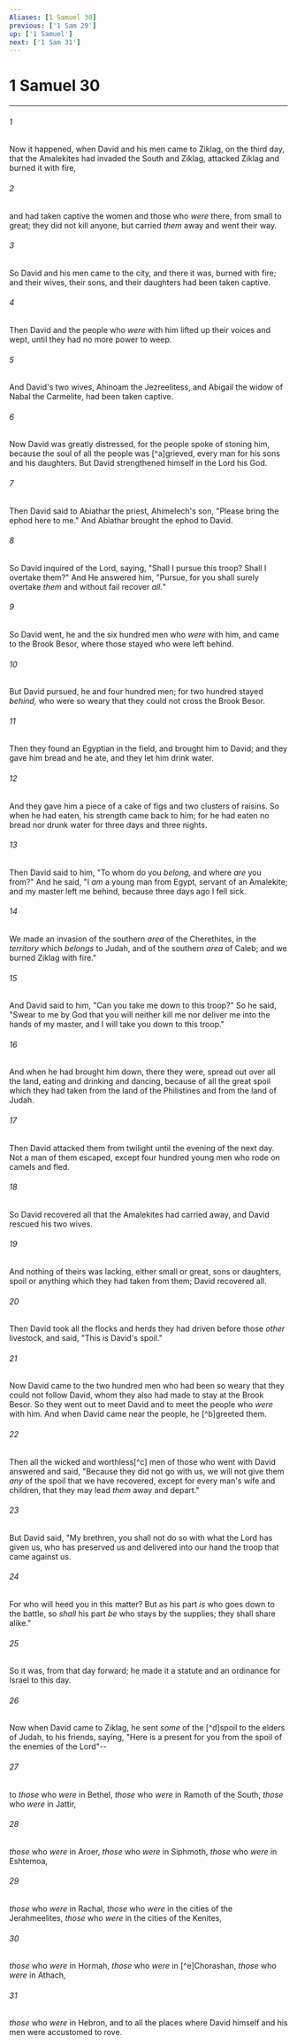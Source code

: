 ```yaml
---
Aliases: [1 Samuel 30]
previous: ['1 Sam 29']
up: ['1 Samuel']
next: ['1 Sam 31']
---
```

# 1 Samuel 30

***


###### 1 
Now it happened, when David and his men came to Ziklag, on the third day, that the Amalekites had invaded the South and Ziklag, attacked Ziklag and burned it with fire, 

###### 2 
and had taken captive the women and those who _were_ there, from small to great; they did not kill anyone, but carried _them_ away and went their way. 

###### 3 
So David and his men came to the city, and there it was, burned with fire; and their wives, their sons, and their daughters had been taken captive. 

###### 4 
Then David and the people who _were_ with him lifted up their voices and wept, until they had no more power to weep. 

###### 5 
And David's two wives, Ahinoam the Jezreelitess, and Abigail the widow of Nabal the Carmelite, had been taken captive. 

###### 6 
Now David was greatly distressed, for the people spoke of stoning him, because the soul of all the people was [^a]grieved, every man for his sons and his daughters. But David strengthened himself in the Lord his God. 

###### 7 
Then David said to Abiathar the priest, Ahimelech's son, "Please bring the ephod here to me." And Abiathar brought the ephod to David. 

###### 8 
So David inquired of the Lord, saying, "Shall I pursue this troop? Shall I overtake them?" And He answered him, "Pursue, for you shall surely overtake _them_ and without fail recover _all._" 

###### 9 
So David went, he and the six hundred men who _were_ with him, and came to the Brook Besor, where those stayed who were left behind. 

###### 10 
But David pursued, he and four hundred men; for two hundred stayed _behind,_ who were so weary that they could not cross the Brook Besor. 

###### 11 
Then they found an Egyptian in the field, and brought him to David; and they gave him bread and he ate, and they let him drink water. 

###### 12 
And they gave him a piece of a cake of figs and two clusters of raisins. So when he had eaten, his strength came back to him; for he had eaten no bread nor drunk water for three days and three nights. 

###### 13 
Then David said to him, "To whom do you _belong,_ and where _are_ you from?" And he said, "I _am_ a young man from Egypt, servant of an Amalekite; and my master left me behind, because three days ago I fell sick. 

###### 14 
We made an invasion of the southern _area_ of the Cherethites, in the _territory_ which _belongs_ to Judah, and of the southern _area_ of Caleb; and we burned Ziklag with fire." 

###### 15 
And David said to him, "Can you take me down to this troop?" So he said, "Swear to me by God that you will neither kill me nor deliver me into the hands of my master, and I will take you down to this troop." 

###### 16 
And when he had brought him down, there they were, spread out over all the land, eating and drinking and dancing, because of all the great spoil which they had taken from the land of the Philistines and from the land of Judah. 

###### 17 
Then David attacked them from twilight until the evening of the next day. Not a man of them escaped, except four hundred young men who rode on camels and fled. 

###### 18 
So David recovered all that the Amalekites had carried away, and David rescued his two wives. 

###### 19 
And nothing of theirs was lacking, either small or great, sons or daughters, spoil or anything which they had taken from them; David recovered all. 

###### 20 
Then David took all the flocks and herds they had driven before those _other_ livestock, and said, "This _is_ David's spoil." 

###### 21 
Now David came to the two hundred men who had been so weary that they could not follow David, whom they also had made to stay at the Brook Besor. So they went out to meet David and to meet the people who _were_ with him. And when David came near the people, he [^b]greeted them. 

###### 22 
Then all the wicked and worthless[^c] men of those who went with David answered and said, "Because they did not go with us, we will not give them _any_ of the spoil that we have recovered, except for every man's wife and children, that they may lead _them_ away and depart." 

###### 23 
But David said, "My brethren, you shall not do so with what the Lord has given us, who has preserved us and delivered into our hand the troop that came against us. 

###### 24 
For who will heed you in this matter? But as his part _is_ who goes down to the battle, so _shall_ his part _be_ who stays by the supplies; they shall share alike." 

###### 25 
So it was, from that day forward; he made it a statute and an ordinance for Israel to this day. 

###### 26 
Now when David came to Ziklag, he sent _some_ of the [^d]spoil to the elders of Judah, to his friends, saying, "Here is a present for you from the spoil of the enemies of the Lord"-- 

###### 27 
to _those_ who _were_ in Bethel, _those_ who _were_ in Ramoth of the South, _those_ who _were_ in Jattir, 

###### 28 
_those_ who _were_ in Aroer, _those_ who _were_ in Siphmoth, _those_ who _were_ in Eshtemoa, 

###### 29 
_those_ who _were_ in Rachal, _those_ who _were_ in the cities of the Jerahmeelites, _those_ who _were_ in the cities of the Kenites, 

###### 30 
_those_ who _were_ in Hormah, _those_ who _were_ in [^e]Chorashan, _those_ who _were_ in Athach, 

###### 31 
_those_ who _were_ in Hebron, and to all the places where David himself and his men were accustomed to rove.
